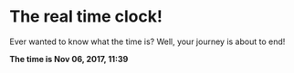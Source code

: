# The real time clock!

Ever wanted to know what the time is? Well, your journey is about to end!

**The time is Nov 06, 2017, 11:39**